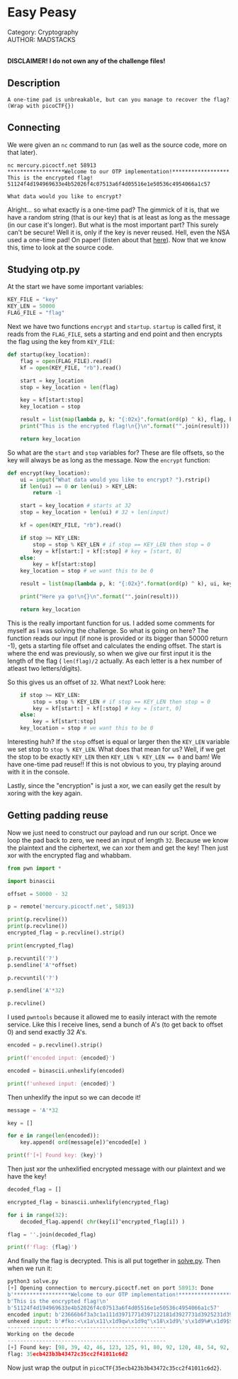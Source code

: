 # Easy Peasy

Category: Cryptography </br>
AUTHOR: MADSTACKS
</br></br>

**DISCLAIMER! I do not own any of the challenge files!**


## Description
```
A one-time pad is unbreakable, but can you manage to recover the flag? (Wrap with picoCTF{})
```

## Connecting

We were given an `nc` command to run (as well as the source code, more on that later).  
```
nc mercury.picoctf.net 58913
******************Welcome to our OTP implementation!******************
This is the encrypted flag!
51124f4d194969633e4b52026f4c07513a6f4d05516e1e50536c4954066a1c57

What data would you like to encrypt?
```
Alright... so what exactly is a one-time pad? The gimmick of it is, that we have a random string (that is our key) that is at least as long as the message (in our case it's longer). But what is the most important part? This surely can't be secure! Well it is, only if the key is never reused. Hell, even the NSA used a one-time pad! On paper! (listen about that [here](https://darknetdiaries.com/episode/83/)). Now that we know this, time to look at the source code.

## Studying otp.py

At the start we have some important variables:
```py
KEY_FILE = "key"
KEY_LEN = 50000
FLAG_FILE = "flag"
```
Next we have two functions `encrypt` and `startup`. `startup` is called first, it reads from the `FLAG_FILE`, sets a starting and end point and then encrypts the flag using the key from `KEY_FILE`:
```py
def startup(key_location):
	flag = open(FLAG_FILE).read()
	kf = open(KEY_FILE, "rb").read()

	start = key_location
	stop = key_location + len(flag)

	key = kf[start:stop]
	key_location = stop

	result = list(map(lambda p, k: "{:02x}".format(ord(p) ^ k), flag, key))
	print("This is the encrypted flag!\n{}\n".format("".join(result)))

	return key_location
```
So what are the `start` and `stop` variables for? These are file offsets, so the key will always be as long as the message. Now the `encrypt` function:
```py
def encrypt(key_location):
	ui = input("What data would you like to encrypt? ").rstrip()
	if len(ui) == 0 or len(ui) > KEY_LEN:
		return -1

	start = key_location # starts at 32
	stop = key_location + len(ui) # 32 + len(input)

	kf = open(KEY_FILE, "rb").read()

	if stop >= KEY_LEN: 
		stop = stop % KEY_LEN # if stop == KEY_LEN then stop = 0
		key = kf[start:] + kf[:stop] # key = [start, 0]
	else:
		key = kf[start:stop]
	key_location = stop # we want this to be 0 

	result = list(map(lambda p, k: "{:02x}".format(ord(p) ^ k), ui, key))

	print("Here ya go!\n{}\n".format("".join(result)))

	return key_location
```
This is the really important function for us. I added some comments for myself as I was solving the challenge. So what is going on here? The function reads our input (if none is provided or its bigger than 50000 return -1), gets a starting file offset and calculates the ending offset. The start is where the end was previously, so when we give our first input it is the length of the flag ( `len(flag)/2` actually. As each letter is a hex number of atleast two letters/digits).</br>

So this gives us an offset of `32`. What next? Look here:
```py
	if stop >= KEY_LEN: 
		stop = stop % KEY_LEN # if stop == KEY_LEN then stop = 0
		key = kf[start:] + kf[:stop] # key = [start, 0]
	else:
		key = kf[start:stop]
	key_location = stop # we want this to be 0 
```
Interesting huh? If the `stop` offset is equal or larger then the `KEY_LEN` variable we set stop to `stop % KEY_LEN`. What does that mean for us? Well, if we get the stop to be exactly `KEY_LEN` then `KEY_LEN % KEY_LEN == 0` and bam! We have one-time pad reuse!! If this is not obvious to you, try playing around with it in the console. </br>

Lastly, since the "encryption" is just a xor, we can easily get the result by xoring with the key again.

## Getting padding reuse

Now we just need to construct our payload and run our script. Once we loop the pad back to zero, we need an input of length `32`. Because we know the plaintext and the ciphertext, we can xor them and get the key! Then just xor with the encrypted flag and whabbam.
```py
from pwn import *

import binascii

offset = 50000 - 32

p = remote('mercury.picoctf.net', 58913)

print(p.recvline())
print(p.recvline())
encrypted_flag = p.recvline().strip()

print(encrypted_flag)

p.recvuntil('?')
p.sendline('A'*offset)

p.recvuntil('?')

p.sendline('A'*32)

p.recvline()
```
I used `pwntools` because it allowed me to easily interact with the remote service. Like this I receive lines, send a bunch of A's (to get back to offset 0) and send exactly 32 A's. 
```py
encoded = p.recvline().strip()

print(f'encoded input: {encoded}')

encoded = binascii.unhexlify(encoded)

print(f'unhexed input: {encoded}')
```
Then unhexlify the input so we can decode it! 
```py
message = 'A'*32

key = []

for e in range(len(encoded)):
	key.append( ord(message[e])^encoded[e] )

print(f'[+] Found key: {key}')
```
Then just xor the unhexlified encrypted message with our plaintext and we have the key! 
```py
decoded_flag = []

encrypted_flag = binascii.unhexlify(encrypted_flag)

for i in range(32):
	decoded_flag.append( chr(key[i]^encrypted_flag[i]) )

flag = ''.join(decoded_flag)

print(f'flag: {flag}')
```
And finally the flag is decrypted. This is all put together in [solve.py](https://github.com/xnomas/PicoCTF-2021-Writeups/easy_peasy/solve.py). Then when we run it:
```py
python3 solve.py 
[+] Opening connection to mercury.picoctf.net on port 58913: Done
b'******************Welcome to our OTP implementation!******************\n'
b'This is the encrypted flag!\n'
b'51124f4d194969633e4b52026f4c07513a6f4d05516e1e50536c4954066a1c57'
encoded input: b'23666b6f3a3c1a111d3971771d397122181d3927731d3925231d3924241d3924'
unhexed input: b'#fko:<\x1a\x11\x1d9qw\x1d9q"\x18\x1d9\'s\x1d9%#\x1d9$$\x1d9$'
--------------------------------------------------
Working on the decode
--------------------------------------------------
[+] Found key: [98, 39, 42, 46, 123, 125, 91, 80, 92, 120, 48, 54, 92, 120, 48, 99, 89, 92, 120, 102, 50, 92, 120, 100, 98, 92, 120, 101, 101, 92, 120, 101]
flag: 35ecb423b3b43472c35cc2f41011c6d2
```
Now just wrap the output in `picoCTF{35ecb423b3b43472c35cc2f41011c6d2}`. 